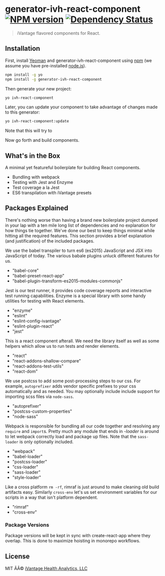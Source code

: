 # generator-ivh-react-component [![NPM version][npm-image]][npm-url] [![Dependency Status][daviddm-image]][daviddm-url]

> iVantage flavored components for React.

## Installation

First, install [Yeoman](http://yeoman.io) and generator-ivh-react-component
using [npm](https://www.npmjs.com/) (we assume you have pre-installed
[node.js](https://nodejs.org/)).

```bash
npm install -g yo
npm install -g generator-ivh-react-component
```

Then generate your new project:

```bash
yo ivh-react-component
```

Later, you can update your component to take advantage of changes made to this
generator:

```bash
yo ivh-react-component:update
```

Note that this will try to 

Now go forth and build components.

## What's in the Box

A minimal yet featureful boilerplate for building React components.

- Bundling with webpack
- Testing with Jest and Enzyme
- Test coverage a la Jest
- ES6 transpilation with iVantage presets

## Packages Explained

There's nothing worse than having a brand new boilerplate project dumped in your
lap with a ten mile long list of dependencies and no explanation for how things
tie together. We've done our best to keep things minimal while hitting all the
required features. This section provides a brief explanation (and justification)
of the included packages.

We use the babel transpiler to turn es6 (es2015) JavaScript and JSX into
JavaScript of today. The various babale plugins unluck different features for
us.

- "babel-core"
- "babel-preset-react-app"
- "babel-plugin-transform-es2015-modules-commonjs"

Jest is our test runner, it provides code coverage reports and interactive test
running capabilities. Enzyme is a special library with some handy utilities for
testing with React elements.

- "enzyme"
- "eslint"
- "eslint-config-ivantage"
- "eslint-plugin-react"
- "jest"

This is a react component afterall. We need the library itself as well as some
helpers which allow us to run tests and render elements.

- "react"
- "react-addons-shallow-compare"
- "react-addons-test-utils"
- "react-dom"

We use postcss to add some post-processing steps to our css. For example,
`autoprefixer` adds vendor specific prefixes to your css automatically and as
needed. You may optionally include include support for importing scss files via
`node-sass`.

- "autoprefixer"
- "postcss-custom-properties"
- "node-sass"

Webpack is responsible for bundling all our code together and resolving
any `require` and `import`s. Pretty much any module that ends in *-loader* is
around to let webpack correctly load and package up files. Note that the
`sass-loader` is only optionally included.

- "webpack"
- "babel-loader"
- "postcss-loader"
- "css-loader"
- "sass-loader"
- "style-loader"

Like a cross platform `rm -rf`, rimraf is just around to make cleaning old build
artifacts easy. Similarly `cross-env` let's us set environment variables for our
scripts in a way that isn't platform dependent.

- "rimraf"
- "cross-env"


### Package Versions

Package versions will be kept in sync with create-react-app where they overlap.
This is done to maximize hoisting in monorepo workflows.


## License

MIT ÃÂ© [iVantage Health Analytics, LLC](www.ivantagehealth.com)


[npm-image]: https://badge.fury.io/js/generator-ivh-react-component.svg
[npm-url]: https://npmjs.org/package/generator-ivh-react-component
[daviddm-image]: https://david-dm.org/ivantage/generator-ivh-react-component.svg?theme=shields.io
[daviddm-url]: https://david-dm.org/ivantage/generator-ivh-react-component


